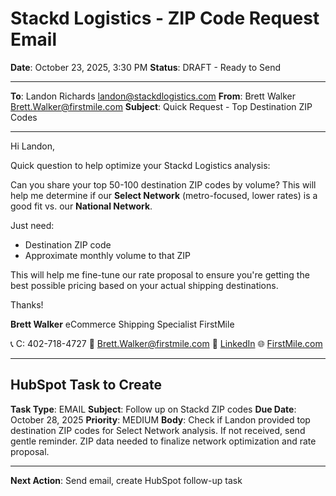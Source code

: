# Stackd Logistics - ZIP Code Request Email

**Date**: October 23, 2025, 3:30 PM
**Status**: DRAFT - Ready to Send

---

**To**: Landon Richards <landon@stackdlogistics.com>
**From**: Brett Walker <Brett.Walker@firstmile.com>
**Subject**: Quick Request - Top Destination ZIP Codes

---

Hi Landon,

Quick question to help optimize your Stackd Logistics analysis:

Can you share your top 50-100 destination ZIP codes by volume? This will help me determine if our **Select Network** (metro-focused, lower rates) is a good fit vs. our **National Network**.

Just need:
- Destination ZIP code
- Approximate monthly volume to that ZIP

This will help me fine-tune our rate proposal to ensure you're getting the best possible pricing based on your actual shipping destinations.

Thanks!

**Brett Walker**
eCommerce Shipping Specialist
FirstMile

📞 C: 402-718-4727
📧 Brett.Walker@firstmile.com
🔗 [LinkedIn](https://www.linkedin.com/in/brett-walker)
🌐 [FirstMile.com](https://www.firstmile.com)

---

## HubSpot Task to Create

**Task Type**: EMAIL
**Subject**: Follow up on Stackd ZIP codes
**Due Date**: October 28, 2025
**Priority**: MEDIUM
**Body**: Check if Landon provided top destination ZIP codes for Select Network analysis. If not received, send gentle reminder. ZIP data needed to finalize network optimization and rate proposal.

---

**Next Action**: Send email, create HubSpot follow-up task

